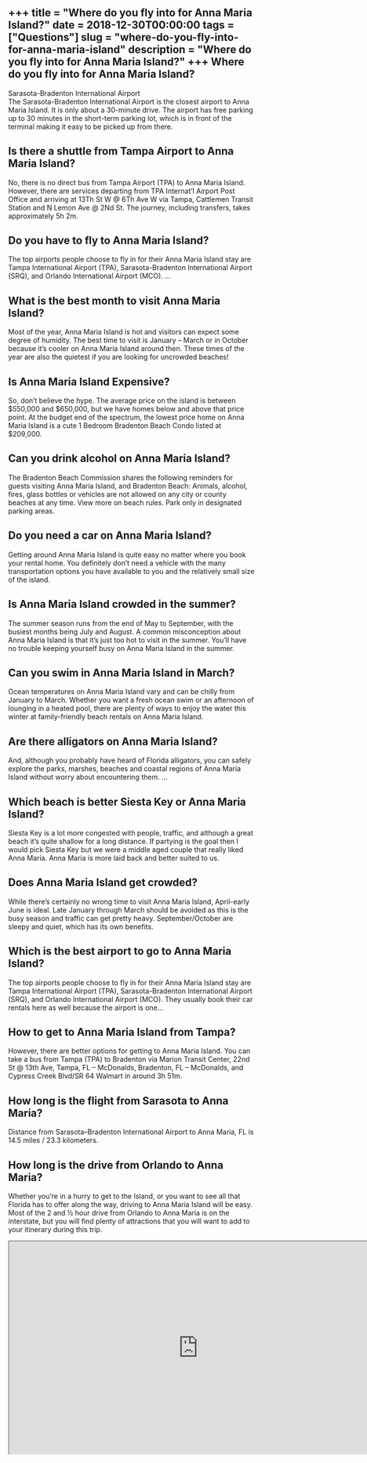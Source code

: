 +++
title = "Where do you fly into for Anna Maria Island?"
date = 2018-12-30T00:00:00
tags = ["Questions"]
slug = "where-do-you-fly-into-for-anna-maria-island"
description = "Where do you fly into for Anna Maria Island?"
+++
Where do you fly into for Anna Maria Island?
--------------------------------------------

Sarasota-Bradenton International Airport  
The Sarasota-Bradenton International Airport is the closest airport to Anna Maria Island. It is only about a 30-minute drive. The airport has free parking up to 30 minutes in the short-term parking lot, which is in front of the terminal making it easy to be picked up from there.

Is there a shuttle from Tampa Airport to Anna Maria Island?
-----------------------------------------------------------

No, there is no direct bus from Tampa Airport (TPA) to Anna Maria Island. However, there are services departing from TPA Internat’l Airport Post Office and arriving at 13Th St W @ 6Th Ave W via Tampa, Cattlemen Transit Station and N Lemon Ave @ 2Nd St. The journey, including transfers, takes approximately 5h 2m.

Do you have to fly to Anna Maria Island?
----------------------------------------

The top airports people choose to fly in for their Anna Maria Island stay are Tampa International Airport (TPA), Sarasota-Bradenton International Airport (SRQ), and Orlando International Airport (MCO). …

What is the best month to visit Anna Maria Island?
--------------------------------------------------

Most of the year, Anna Maria Island is hot and visitors can expect some degree of humidity. The best time to visit is January – March or in October because it’s cooler on Anna Maria Island around then. These times of the year are also the quietest if you are looking for uncrowded beaches!

Is Anna Maria Island Expensive?
-------------------------------

So, don’t believe the hype. The average price on the island is between $550,000 and $650,000, but we have homes below and above that price point. At the budget end of the spectrum, the lowest price home on Anna Maria Island is a cute 1 Bedroom Bradenton Beach Condo listed at $209,000.

Can you drink alcohol on Anna Maria Island?
-------------------------------------------

The Bradenton Beach Commission shares the following reminders for guests visiting Anna Maria Island, and Bradenton Beach: Animals, alcohol, fires, glass bottles or vehicles are not allowed on any city or county beaches at any time. View more on beach rules. Park only in designated parking areas.

Do you need a car on Anna Maria Island?
---------------------------------------

Getting around Anna Maria Island is quite easy no matter where you book your rental home. You definitely don’t need a vehicle with the many transportation options you have available to you and the relatively small size of the island.

Is Anna Maria Island crowded in the summer?
-------------------------------------------

The summer season runs from the end of May to September, with the busiest months being July and August. A common misconception about Anna Maria Island is that it’s just too hot to visit in the summer. You’ll have no trouble keeping yourself busy on Anna Maria Island in the summer.

Can you swim in Anna Maria Island in March?
-------------------------------------------

Ocean temperatures on Anna Maria Island vary and can be chilly from January to March. Whether you want a fresh ocean swim or an afternoon of lounging in a heated pool, there are plenty of ways to enjoy the water this winter at family-friendly beach rentals on Anna Maria Island.

Are there alligators on Anna Maria Island?
------------------------------------------

And, although you probably have heard of Florida alligators, you can safely explore the parks, marshes, beaches and coastal regions of Anna Maria Island without worry about encountering them. …

Which beach is better Siesta Key or Anna Maria Island?
------------------------------------------------------

Siesta Key is a lot more congested with people, traffic, and although a great beach it’s quite shallow for a long distance. If partying is the goal then I would pick Siesta Key but we were a middle aged couple that really liked Anna Maria. Anna Maria is more laid back and better suited to us.

Does Anna Maria Island get crowded?
-----------------------------------

While there’s certainly no wrong time to visit Anna Maria Island, April-early June is ideal. Late January through March should be avoided as this is the busy season and traffic can get pretty heavy. September/October are sleepy and quiet, which has its own benefits.

Which is the best airport to go to Anna Maria Island?
-----------------------------------------------------

The top airports people choose to fly in for their Anna Maria Island stay are Tampa International Airport (TPA), Sarasota-Bradenton International Airport (SRQ), and Orlando International Airport (MCO). They usually book their car rentals here as well because the airport is one…

How to get to Anna Maria Island from Tampa?
-------------------------------------------

However, there are better options for getting to Anna Maria Island. You can take a bus from Tampa (TPA) to Bradenton via Marion Transit Center, 22nd St @ 13th Ave, Tampa, FL – McDonalds, Bradenton, FL – McDonalds, and Cypress Creek Blvd/SR 64 Walmart in around 3h 51m.

How long is the flight from Sarasota to Anna Maria?
---------------------------------------------------

Distance from Sarasota–Bradenton International Airport to Anna Maria, FL is 14.5 miles / 23.3 kilometers.

How long is the drive from Orlando to Anna Maria?
-------------------------------------------------

Whether you’re in a hurry to get to the Island, or you want to see all that Florida has to offer along the way, driving to Anna Maria Island will be easy. Most of the 2 and ½ hour drive from Orlando to Anna Maria is on the interstate, but you will find plenty of attractions that you will want to add to your itinerary during this trip.

<iframe allow="accelerometer; autoplay; clipboard-write; encrypted-media; gyroscope; picture-in-picture" allowfullscreen="" class="__youtube_prefs__  epyt-is-override  no-lazyload" data-no-lazy="1" data-origheight="433" data-origwidth="770" data-skipgform_ajax_framebjll="" height="433" id="_ytid_45516" loading="lazy" src="https://www.youtube.com/embed/Tw-dW769DGU?enablejsapi=1&autoplay=0&cc_load_policy=0&cc_lang_pref=&iv_load_policy=1&loop=0&modestbranding=0&rel=1&fs=1&playsinline=0&autohide=2&theme=dark&color=red&controls=1&" title="YouTube player" width="770"></iframe>